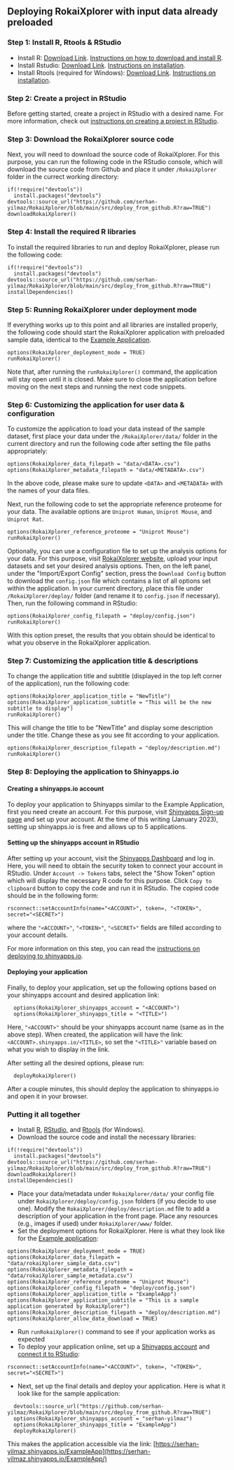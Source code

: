 ## Deploying RokaiXplorer with input data already preloaded


### Step 1: Install R, Rtools & RStudio

- Install R: [Download Link](https://cran.r-project.org/). [Instructions on how to download and install R](https://rstudio-education.github.io/hopr/starting.html).
- Install Rstudio: [Download Link](https://posit.co/download/rstudio-desktop/). [Instructions on installation](https://rstudio-education.github.io/hopr/starting.html#rstudio).
- Install Rtools (required for Windows): [Download Link](https://cran.r-project.org/bin/windows/Rtools/). [Instructions on installation](https://cran.r-project.org/bin/windows/Rtools/).

### Step 2: Create a project in RStudio
Before getting started, create a project in RStudio with a desired name. For more information, check out [instructions on creating a project in RStudio](https://swcarpentry.github.io/r-novice-gapminder/02-project-intro/#a-possible-solution).

### Step 3: Download the RokaiXplorer source code
Next, you will need to download the source code of RokaiXplorer. For this purpose, you can run the following code in the RStudio console, which will download the source code from Github and place it under ``/RokaiXplorer`` folder in the currect working directory: 

```
if(!require("devtools"))
  install.packages("devtools")
devtools::source_url("https://github.com/serhan-yilmaz/RokaiXplorer/blob/main/src/deploy_from_github.R?raw=TRUE")
downloadRokaiXplorer()
```

### Step 4: Install the required R libraries
To install the required libraries to run and deploy RokaiXplorer, please run the following code: 
```
if(!require("devtools"))
  install.packages("devtools")
devtools::source_url("https://github.com/serhan-yilmaz/RokaiXplorer/blob/main/src/deploy_from_github.R?raw=TRUE")
installDependencies()
```

### Step 5: Running RokaiXplorer under deployment mode
If everything works up to this point and all libraries are installed properly, the following code should start the RokaiXplorer application with preloaded sample data, identical to the [Example Application](https://yilmazs.shinyapps.io/ADXplorer/). 
```
options(RokaiXplorer_deployment_mode = TRUE)
runRokaiXplorer()
```
Note that, after running the ```runRokaiXplorer()``` command, the application will stay open until it is closed. Make sure to close the application before moving on the next steps and running the next code snippets. 

### Step 6: Customizing the application for user data & configuration
To customize the application to load your data instead of the sample dataset, first place your data under the ```/RokaiXplorer/data/``` folder in the current directory and run the following code after setting the file paths appropriately:
```
options(RokaiXplorer_data_filepath = "data/<DATA>.csv")
options(RokaiXplorer_metadata_filepath = "data/<METADATA>.csv")
```
In the above code, please make sure to update ```<DATA>``` and ```<METADATA>``` with the names of your data files. 

Next, run the following code to set the appropriate reference proteome for your data. The available options are ```Uniprot Human```, ```Uniprot Mouse```, and ```Uniprot Rat```.
```
options(RokaiXplorer_reference_proteome = "Uniprot Mouse")
runRokaiXplorer()
```

Optionally, you can use a configuration file to set up the analysis options for your data. For this purpose, visit [RokaiXplorer website](http://explorer.rokai.io/), upload your input datasets and set your desired analysis options. Then, on the left panel, under the "Import/Export Config" section, press the ```Download Config``` button to download the ```config.json``` file which contains a list of all options set within the application. In your current directory, place this file under ```/RokaiXplorer/deploy/``` folder (and rename it to ```config.json``` if necessary). Then, run the following command in RStudio:
```
options(RokaiXplorer_config_filepath = "deploy/config.json")
runRokaiXplorer()
```
With this option preset, the results that you obtain should be identical to what you observe in the RokaiXplorer application. 

### Step 7: Customizing the application title & descriptions
To change the application title and subtitle (displayed in the top left corner of the application), run the following code:
```
options(RokaiXplorer_application_title = "NewTitle")
options(RokaiXplorer_application_subtitle = "This will be the new subtitle to display")
runRokaiXplorer()
```
This will change the title to be "NewTitle" and display some description under the title. Change these as you see fit according to your application. 


```
options(RokaiXplorer_description_filepath = "deploy/description.md")
runRokaiXplorer()
```

### Step 8: Deploying the application to Shinyapps.io
#### Creating a shinyapps.io account
To deploy your application to Shinyapps similar to the Example Application, first you need create an account. For this purpose, visit [Shinyapps Sign-up page](https://www.shinyapps.io/admin/#/signup) and set up your account. At the time of this writing (January 2023), setting up shinyapps.io is free and allows up to 5 applications. 

#### Setting up the shinyapps account in RStudio
After setting up your account, visit the [Shinyapps Dashboard](https://www.shinyapps.io/admin/#/dashboard) and log in. Here, you will need to obtain the security token to connect your account in RStudio. Under ```Account -> Tokens``` tabs, select the "Show Token" option which will display the necessary R code for this purpose. Click ```Copy to clipboard``` button to copy the code and run it in RStudio. The copied code should be in the following form: 
```
rsconnect::setAccountInfo(name="<ACCOUNT>", token=, "<TOKEN>", secret="<SECRET>")
```
where the ```"<ACCOUNT>"```, ```"<TOKEN>"```, ```"<SECRET>"``` fields are filled according to your account details.
  
For more information on this step, you can read the [instructions on deploying to shinyapps.io](https://docs.posit.co/shinyapps.io/getting-started.html). 

#### Deploying your application 
Finally, to deploy your application, set up the following options based on your shinyapps account and desired application link:
```
  options(RokaiXplorer_shinyapps_account = "<ACCOUNT>")
  options(RokaiXplorer_shinyapps_title = "<TITLE>")
```
Here, ```"<ACCOUNT>"``` should be your shinyapps account name (same as in the above step). When created, the application will have the link:  ```<ACCOUNT>.shinyapps.io/<TITLE>```, so set the ```"<TITLE>"``` variable based on what you wish to display in the link. 
  
After setting all the desired options, please run: 
```
  deployRokaiXplorer()
```
After a couple minutes, this should deploy the application to shinyapps.io and open it in your browser.
  
  
### Putting it all together
- Install [R](https://cran.r-project.org/), [RStudio](https://posit.co/download/rstudio-desktop/), and [Rtools](https://cran.r-project.org/bin/windows/Rtools/) (for Windows). 
- Download the source code and install the necessary libraries:
```
if(!require("devtools"))
  install.packages("devtools")
devtools::source_url("https://github.com/serhan-yilmaz/RokaiXplorer/blob/main/src/deploy_from_github.R?raw=TRUE")
downloadRokaiXplorer()
installDependencies()
```
- Place your data/metadata under ```RokaiXplorer/data/``` your config file under ```RokaiXplorer/deploy/config.json``` folders (if you decide to use one). Modify the ```RokaiXplorer/deploy/description.md``` file to add a description of your application in the front page. Place any resources (e.g., images if used) under ```RokaiXplorer/www/``` folder.
- Set the deployment options for RokaiXplorer. Here is what they look like for the [Example application](https://yilmazs.shinyapps.io/ADXplorer/):
```
options(RokaiXplorer_deployment_mode = TRUE)
options(RokaiXplorer_data_filepath = "data/rokaiXplorer_sample_data.csv")
options(RokaiXplorer_metadata_filepath = "data/rokaiXplorer_sample_metadata.csv")
options(RokaiXplorer_reference_proteome = "Uniprot Mouse")
options(RokaiXplorer_config_filepath = "deploy/config.json")
options(RokaiXplorer_application_title = "ExampleApp")
options(RokaiXplorer_application_subtitle = "This is a sample application generated by RokaiXplorer")
options(RokaiXplorer_description_filepath = "deploy/description.md")
options(RokaiXplorer_allow_data_download = TRUE)
```
- Run ```runRokaiXplorer()``` command to see if your application works as expected
- To deploy your application online, set up a [Shinyapps account](https://www.shinyapps.io/admin/#/signup) and [connect it to RStudio](https://docs.posit.co/shinyapps.io/getting-started.html):
```
rsconnect::setAccountInfo(name="<ACCOUNT>", token=, "<TOKEN>", secret="<SECRET>")
```
- Next, set up the final details and deploy your application. Here is what it look like for the sample application:
```
  devtools::source_url("https://github.com/serhan-yilmaz/RokaiXplorer/blob/main/src/deploy_from_github.R?raw=TRUE")
  options(RokaiXplorer_shinyapps_account = "serhan-yilmaz")
  options(RokaiXplorer_shinyapps_title = "ExampleApp")
  deployRokaiXplorer()
```
This makes the application accessible via the link: [https://serhan-yilmaz.shinyapps.io/ExampleApp](https://serhan-yilmaz.shinyapps.io/ExampleApp/)
